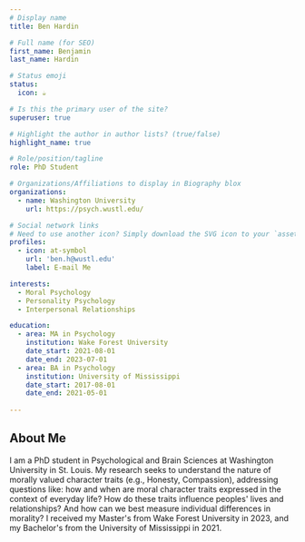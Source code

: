 ```yaml
---
# Display name
title: Ben Hardin

# Full name (for SEO)
first_name: Benjamin
last_name: Hardin

# Status emoji
status:
  icon: ☕️

# Is this the primary user of the site?
superuser: true

# Highlight the author in author lists? (true/false)
highlight_name: true

# Role/position/tagline
role: PhD Student

# Organizations/Affiliations to display in Biography blox
organizations:
  - name: Washington University
    url: https://psych.wustl.edu/

# Social network links
# Need to use another icon? Simply download the SVG icon to your `assets/media/icons/` folder.
profiles:
  - icon: at-symbol
    url: 'ben.h@wustl.edu'
    label: E-mail Me

interests:
  - Moral Psychology
  - Personality Psychology
  - Interpersonal Relationships

education:
  - area: MA in Psychology
    institution: Wake Forest University
    date_start: 2021-08-01
    date_end: 2023-07-01
  - area: BA in Psychology
    institution: University of Mississippi
    date_start: 2017-08-01
    date_end: 2021-05-01
    
---
```


## About Me

I am a PhD student in Psychological and Brain Sciences at Washington University in St. Louis. My research seeks to understand the nature of morally valued character traits (e.g., Honesty, Compassion), addressing questions like: how and when are moral character traits expressed in the context of everyday life? How do these traits influence peoples' lives and relationships? And how can we best measure individual differences in morality? I received my Master's from Wake Forest University in 2023, and my Bachelor's from the University of Mississippi in 2021.
